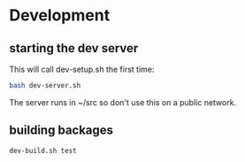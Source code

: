 # Development

## starting the dev server

This will call dev-setup.sh the first time:

```sh
bash dev-server.sh
```

The server runs in ~/src so don't use this on a public network.

## building backages

```sh
dev-build.sh test
```
